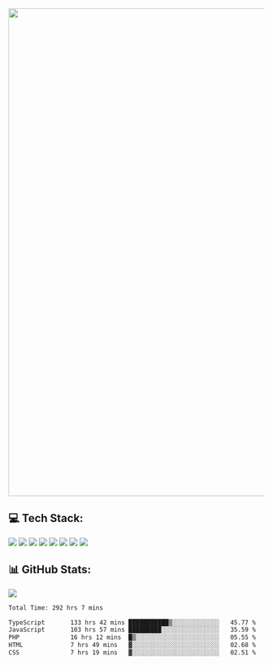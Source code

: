 <img style='width: 100vw' src='./hcampos_gradient.png'>

## 💻 Tech Stack:

![](https://img.shields.io/badge/next%20js-000000?style=for-the-badge&logo=nextdotjs&logoColor=white) ![](https://img.shields.io/badge/Tailwind_CSS-38B2AC?style=for-the-badge&logo=tailwind-css&logoColor=white) ![](https://img.shields.io/badge/React_Query-FF4154?style=for-the-badge&logo=React_Query&logoColor=white) ![](https://img.shields.io/badge/React-20232A?style=for-the-badge&logo=react&logoColor=61DAFB) ![](https://img.shields.io/badge/TypeScript-007ACC?style=for-the-badge&logo=typescript&logoColor=white) ![](https://img.shields.io/badge/JavaScript-323330?style=for-the-badge&logo=javascript&logoColor=F7DF1E) ![](https://img.shields.io/badge/Prisma-3982CE?style=for-the-badge&logo=Prisma&logoColor=white) ![](https://img.shields.io/badge/Supabase-181818?style=for-the-badge&logo=supabase&logoColor=white)

## 📊 GitHub Stats:

![](https://github-readme-stats.vercel.app/api?username=Sakoutecher&show_icons=true&count_private=true&&bg_color=70,11998e,38ef7d&title_color=fff&text_color=fff&icon_color=fff&hide_border=true)<br/>

<!--START_SECTION:waka-->

```txt
Total Time: 292 hrs 7 mins

TypeScript       133 hrs 42 mins ███████████▒░░░░░░░░░░░░░   45.77 %
JavaScript       103 hrs 57 mins █████████░░░░░░░░░░░░░░░░   35.59 %
PHP              16 hrs 12 mins  █▒░░░░░░░░░░░░░░░░░░░░░░░   05.55 %
HTML             7 hrs 49 mins   ▓░░░░░░░░░░░░░░░░░░░░░░░░   02.68 %
CSS              7 hrs 19 mins   ▓░░░░░░░░░░░░░░░░░░░░░░░░   02.51 %
```

<!--END_SECTION:waka-->
